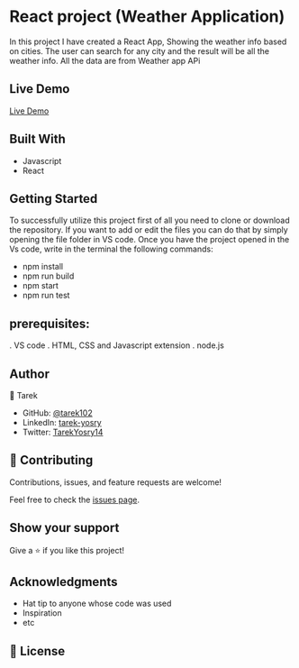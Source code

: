 

# React project (Weather Application)


In this project I have created a React App, Showing the weather info based on cities. The user can search for any city and the result will be all the weather info. All the data are from Weather app APi
## Live Demo

[Live Demo](https://tarek-weather-app.netlify.app/)

## Built With

- Javascript
- React



## Getting Started

To successfully utilize this project first of all you need to clone or download the repository. If you want to add or edit the files you can do that by simply opening the file folder in VS code. Once you have the project opened in the Vs code, write in the terminal the following commands:

- npm install
- npm run build
- npm start
- npm run test


## prerequisites:
. VS code
. HTML, CSS and Javascript extension
. node.js 


## Author

👤 Tarek
- GitHub: [@tarek102](https://github.com/tarek102)
- LinkedIn: [tarek-yosry](https://www.linkedin.com/in/tarek-yosry/)
- Twitter: [TarekYosry14](https://twitter.com/TarekYosry14)



## 🤝 Contributing

Contributions, issues, and feature requests are welcome!

Feel free to check the [issues page](https://github.com/tarek102/weather-app-react/issues).

## Show your support

Give a ⭐️ if you like this project!

## Acknowledgments

- Hat tip to anyone whose code was used
- Inspiration
- etc

## 📝 License
